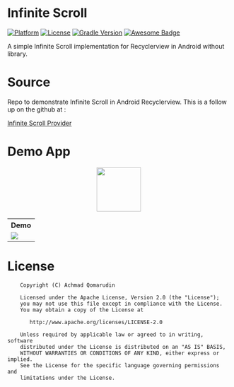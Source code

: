 # Infinite Scroll

[![Platform](https://img.shields.io/badge/platform-Android-yellow.svg)](https://www.android.com)
[![License](https://img.shields.io/badge/license-Apache%202-4EB1BA.svg?style=flat-square)](https://www.apache.org/licenses/LICENSE-2.0.html)
[![Gradle Version](https://img.shields.io/badge/gradle-4.0-green.svg)](https://docs.gradle.org/current/release-notes)
[![Awesome Badge](https://cdn.rawgit.com/sindresorhus/awesome/d7305f38d29fed78fa85652e3a63e154dd8e8829/media/badge.svg)](https://java-lang.github.io/awesome-java)

A simple Infinite Scroll implementation for Recyclerview in Android without library.

# Source
Repo to demonstrate Infinite Scroll in Android Recyclerview. This is a follow up on the github at :

[Infinite Scroll Provider](https://github.com/saeedsh92/Infinite-Scroll-Provider)

# Demo App

<p align="center">
  <a href="https://github.com/achmadqomarudin/Infinite-Scroll/releases/download/app-demo.apk">
    <img src="https://www.inspirefm.org/wp-content/uploads/button-apk.png" height="100">
  </a>
</p>

<p align="center">
  <table style="width:100%">
    <tr>
      <th>Demo</th>
    </tr>
    <tr>
      <td><img src="screenshots/1.gif"/></td>
    </tr>
  </table>
</p>

# License

```
    Copyright (C) Achmad Qomarudin

    Licensed under the Apache License, Version 2.0 (the "License");
    you may not use this file except in compliance with the License.
    You may obtain a copy of the License at

       http://www.apache.org/licenses/LICENSE-2.0

    Unless required by applicable law or agreed to in writing, software
    distributed under the License is distributed on an "AS IS" BASIS,
    WITHOUT WARRANTIES OR CONDITIONS OF ANY KIND, either express or implied.
    See the License for the specific language governing permissions and
    limitations under the License.
```
